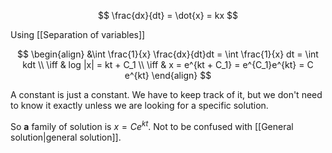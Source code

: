 
$$
\frac{dx}{dt} = \dot{x} = kx
$$

Using [[Separation of variables]]

$$
\begin{align}
&\int \frac{1}{x} \frac{dx}{dt}dt = \int \frac{1}{x} dt = \int kdt \\
\iff & log |x| = kt + C_1 \\
\iff & x = e^{kt + C_1} = e^{C_1}e^{kt} = C e^{kt}
\end{align}
$$

A constant is just a constant. We have to keep track of it, but we don't need to know it exactly unless we are looking for a specific solution.

So **a** family of solution is $x = Ce^{kt}$. Not to be confused with [[General solution|general solution]].

